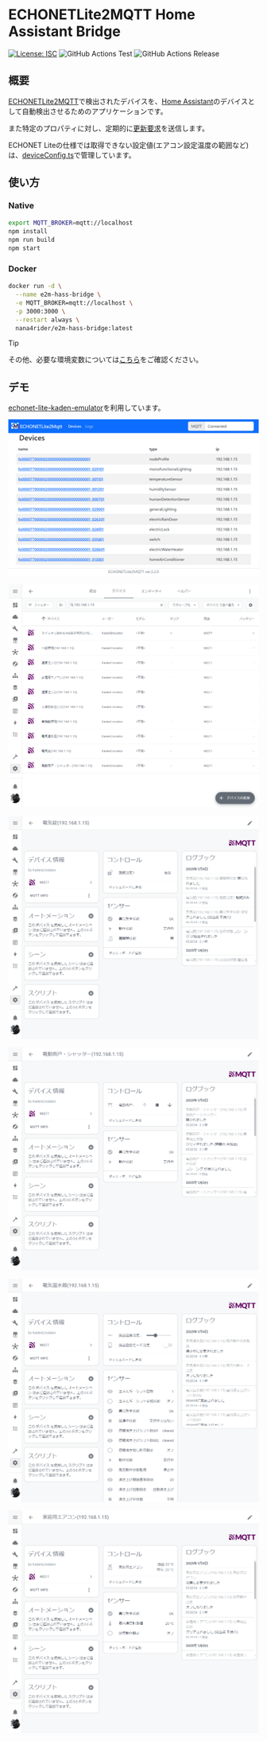 # ECHONETLite2MQTT Home Assistant Bridge

[![License: ISC](https://img.shields.io/github/license/nana4rider/e2m-hass-bridge)](LICENSE)
![GitHub Actions Test](https://github.com/nana4rider/e2m-hass-bridge/actions/workflows/test.yml/badge.svg)
![GitHub Actions Release](https://github.com/nana4rider/e2m-hass-bridge/actions/workflows/release.yml/badge.svg)

## 概要

[ECHONETLite2MQTT](https://github.com/banban525/echonetlite2mqtt)で検出されたデバイスを、[Home Assistant](https://www.home-assistant.io/)のデバイスとして自動検出させるためのアプリケーションです。

また特定のプロパティに対し、定期的に[更新要求](https://github.com/banban525/echonetlite2mqtt/blob/master/README.ja.md#2-echonet-lite-%E6%A9%9F%E5%99%A8%E3%81%8C%E8%87%AA%E5%8B%95%E3%81%A7%E3%83%97%E3%83%AD%E3%83%91%E3%83%86%E3%82%A3%E3%82%92%E9%80%81%E3%82%89%E3%81%AA%E3%81%84%E3%81%AE%E3%81%8B%E3%82%82)を送信します。

ECHONET Liteの仕様では取得できない設定値(エアコン設定温度の範囲など)は、[deviceConfig.ts](src/deviceConfig.ts)で管理しています。

## 使い方

### Native

```sh
export MQTT_BROKER=mqtt://localhost
npm install
npm run build
npm start
```

### Docker

```sh
docker run -d \
  --name e2m-hass-bridge \
  -e MQTT_BROKER=mqtt://localhost \
  -p 3000:3000 \
  --restart always \
  nana4rider/e2m-hass-bridge:latest
```

> [!TIP]
> その他、必要な環境変数については[こちら](src/env.ts)をご確認ください。

## デモ

[echonet-lite-kaden-emulator](https://github.com/banban525/echonet-lite-kaden-emulator)を利用しています。

![ECHONETLite2MQTT](./images/echonetlite2mqtt.png)

![デバイス一覧](./images/hass-devices.png)

![電気錠](./images/hass-electric-lock.png)

![シャッター](./images/hass-electric-rain-door.png)

![電気温水器](./images/hass-electric-water-heater.png)

![エアコン](./images/hass-home-air-conditioner.png)
